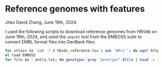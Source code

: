Reference genomes with features
===
Jitao David Zhang, June 19th, 2024.

I used the following scripts to download reference genomes from HBVdb on June 19th, 2024, and used the `seqret` tool from the EMBOSS suite to convert EMBL format files into GenBank files.

```bash
for strain in `cut -f 2 hbvdv_reference.tsv | awk 'NR>1'`; do wget https://hbvdb.lyon.inserm.fr/tmp/hbvdb_dat/${strain}/${strain}_entry.txt; done
ml load EMBOSS
for file in *_entry.txt; do genotype=`grep "genotype" $file | head -n 1 | sed 's/.*genotype //g' | sed 's/^\([A-J]\).*/\1/g'`; seqret ${file} -feature -osformat genbank -osname Genotype${genotype}_${file/_entry.txt/} -osextension gb -auto; done
```
